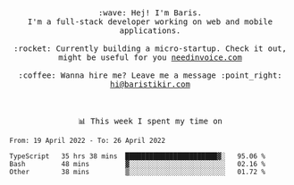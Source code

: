 <p align="center">
  <br><br>
  <samp>
    :wave: Hej! I'm Baris.
    <br>I'm a full-stack developer working on web and mobile applications.
       <br><br>:rocket: Currently building a micro-startup. Check it out, might be useful for you <a href="https://needinvoice.com/" target="_blank">needinvoice.com</a>
    <br><br>:coffee: Wanna hire me? Leave me a message :point_right: <a target="_blank" href="mailto:hi@baristikir.com">hi@baristikir.com</a>    
  </samp>
 <br><br><br>
</p>
<p align=center><samp>📊  This week I spent my time on</samp></p>


<!--START_SECTION:waka-->

```text
From: 19 April 2022 - To: 26 April 2022

TypeScript   35 hrs 38 mins  ███████████████████████▓░   95.06 %
Bash         48 mins         ▓░░░░░░░░░░░░░░░░░░░░░░░░   02.16 %
Other        38 mins         ▒░░░░░░░░░░░░░░░░░░░░░░░░   01.72 %
```

<!--END_SECTION:waka-->


